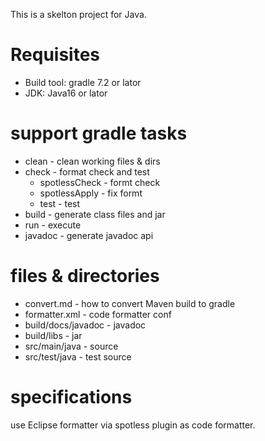 This is a skelton project for Java.

# Requisites 

* Build tool: gradle 7.2 or lator
* JDK: Java16 or lator

# support gradle tasks

* clean - clean working files & dirs
* check - format check and test
  - spotlessCheck - formt check
  - spotlessApply - fix formt
  - test - test
* build - generate class files and jar
* run - execute
* javadoc - generate javadoc api

# files & directories

* convert.md - how to convert Maven build to gradle
* formatter.xml - code formatter conf 
* build/docs/javadoc - javadoc
* build/libs - jar
* src/main/java - source
* src/test/java - test source

# specifications 
use Eclipse formatter via spotless plugin as code formatter.
